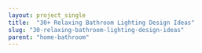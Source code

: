 ```yaml
---
layout: project_single
title:  "30+ Relaxing Bathroom Lighting Design Ideas"
slug: "30-relaxing-bathroom-lighting-design-ideas"
parent: "home-bathroom"
---
```

 